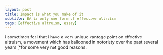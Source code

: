 ```yaml
---
layout: post
title: Impact is what you make of it
subtitle: EA is only one form of effective altruism
tags: [effective altruism, essay]
---
```

i sometimes feel that i have a very unique vantage point on effective altruism, a movement which has ballooned in notoriety over the past several years (*for some very not good reasons. 
<!--stackedit_data:
eyJoaXN0b3J5IjpbLTE5OTIzNzc2ODJdfQ==
-->